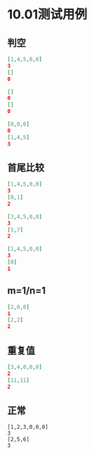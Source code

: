 # 10.01测试用例

## 判空

```json
[1,4,5,0,0]
3
[]
0
```

```json
[]
0
[]
0
```

```json
[0,0,0]
0
[1,4,5]
3
```



## 首尾比较

```json
[1,4,5,0,0]
3
[0,1]
2
```

```json
[3,4,5,0,0]
3
[5,7]
2
```

```json
[1,4,5,0,0]
3
[0]
1
```

## m=1/n=1

```json
[2,0,0]
1
[2,2]
2
```

## 重复值

```json
[3,4,0,0,0]
2
[11,11]
2
```

## 正常

```
[1,2,3,0,0,0]
3
[2,5,6]
3
```